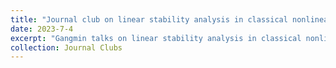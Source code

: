 ```yaml
---
title: "Journal club on linear stability analysis in classical nonlinear dynamics"
date: 2023-7-4
excerpt: "Gangmin talks on linear stability analysis in classical nonlinear dynamics"
collection: Journal Clubs
---
```


